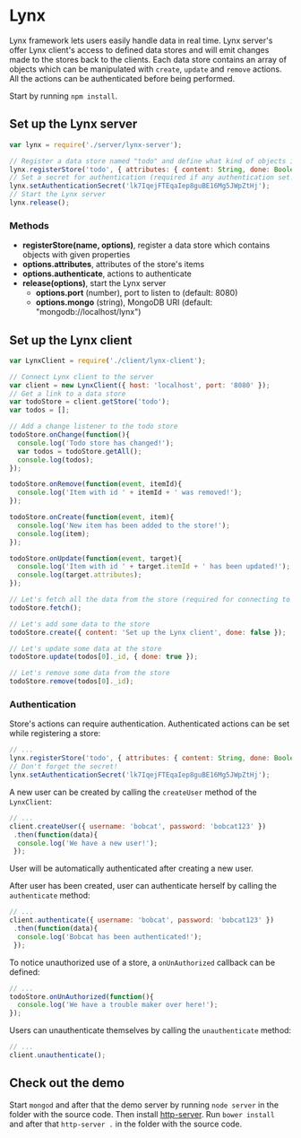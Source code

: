# Lynx

Lynx framework lets users easily handle data in real time. Lynx server's offer Lynx client's access to defined data stores and will emit changes made to the stores back to the clients. Each data store contains an array of objects which can be manipulated with `create`, `update` and `remove` actions. All the actions can be authenticated before being performed.

Start by running `npm install`.

## Set up the Lynx server

```javascript
var lynx = require('./server/lynx-server');

// Register a data store named "todo" and define what kind of objects it stores
lynx.registerStore('todo', { attributes: { content: String, done: Boolean }, authenticate: ['fetch', 'create', 'update', 'remove'] });
// Set a secret for authentication (required if any authentication set!)
lynx.setAuthenticationSecret('lk7IqejFTEqaIep8guBE16Mg5JWpZtHj');
// Start the Lynx server
lynx.release();
```

### Methods

* **registerStore(name, options)**, register a data store which contains objects with given properties
 * **options.attributes**, attributes of the store's items
 * **options.authenticate**, actions to authenticate
* **release(options)**, start the Lynx server
  * **options.port** (number), port to listen to (default: 8080)
  * **options.mongo** (string), MongoDB URI (default: "mongodb://localhost/lynx")
  
## Set up the Lynx client

```javascript
var LynxClient = require('./client/lynx-client');

// Connect Lynx client to the server
var client = new LynxClient({ host: 'localhost', port: '8080' });
// Get a link to a data store
var todoStore = client.getStore('todo');
var todos = [];

// Add a change listener to the todo store
todoStore.onChange(function(){
  console.log('Todo store has changed!');
  var todos = todoStore.getAll();
  console.log(todos);
});

todoStore.onRemove(function(event, itemId){
  console.log('Item with id ' + itemId + ' was removed!');
});

todoStore.onCreate(function(event, item){
  console.log('New item has been added to the store!');
  console.log(item);
});

todoStore.onUpdate(function(event, target){
  console.log('Item with id ' + target.itemId + ' has been updated!');
  console.log(target.attributes);
});

// Let's fetch all the data from the store (required for connecting to the store!)
todoStore.fetch();

// Let's add some data to the store
todoStore.create({ content: 'Set up the Lynx client', done: false });

// Let's update some data at the store
todoStore.update(todos[0]._id, { done: true });

// Let's remove some data from the store
todoStore.remove(todos[0]._id);
```

### Authentication

Store's actions can require authentication. Authenticated actions can be set while registering a store:

```javascript
// ...
lynx.registerStore('todo', { attributes: { content: String, done: Boolean }, authenticate: ['fetch', 'create', 'update', 'remove'] });
// Don't forget the secret!
lynx.setAuthenticationSecret('lk7IqejFTEqaIep8guBE16Mg5JWpZtHj');
```

A new user can be created by calling the `createUser` method of the `LynxClient`:

```javascript
// ...
client.createUser({ username: 'bobcat', password: 'bobcat123' })
 .then(function(data){
  console.log('We have a new user!'); 
 });
```

User will be automatically authenticated after creating a new user.

After user has been created, user can authenticate herself by calling the `authenticate` method:

```javascript
// ...
client.authenticate({ username: 'bobcat', password: 'bobcat123' })
 .then(function(data){
  console.log('Bobcat has been authenticated!'); 
 });
```

To notice unauthorized use of a store, a `onUnAuthorized` callback can be defined:

```javascript
// ...
todoStore.onUnAuthorized(function(){
  console.log('We have a trouble maker over here!');
});
```

Users can unauthenticate themselves by calling the `unauthenticate` method:

```javascript
// ...
client.unauthenticate();
```

## Check out the demo

Start `mongod` and after that the demo server by running `node server` in the folder with the source code. Then install [http-server](https://www.npmjs.com/package/http-server). Run `bower install ` and after that `http-server .` in the folder with the source code.
